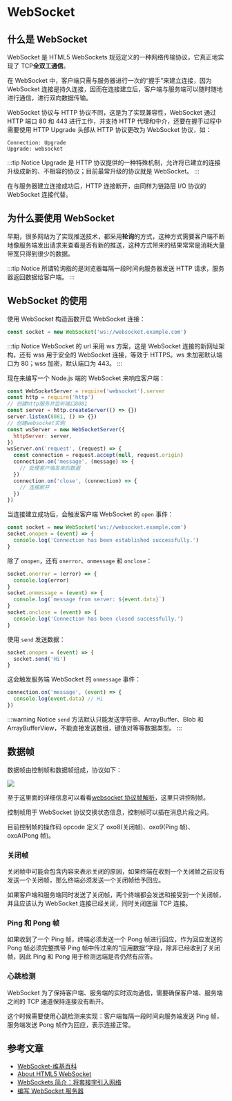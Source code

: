 # WebSocket

## 什么是 WebSocket

WebSocket 是 HTML5 WebSockets 规范定义的一种网络传输协议，它真正地实现了 TCP**全双工通信**。

在 WebSocket 中，客户端只需与服务器进行一次的“握手”来建立连接，因为 WebSocket 连接是持久连接，因而在连接建立后，客户端与服务端可以随时随地进行通信，进行双向数据传输。

WebSocket 协议与 HTTP 协议不同，这是为了实现兼容性，WebSocket 通过 HTTP 端口 80 和 443 进行工作，并支持 HTTP 代理和中介，还要在握手过程中需要使用 HTTP Upgrade 头部从 HTTP 协议更改为 WebSocket 协议，如：

```http
Connection: Upgrade
Upgrade: websocket
```

:::tip Notice
Upgrade 是 HTTP 协议提供的一种特殊机制，允许将已建立的连接升级成新的、不相容的协议；目前最常升级的协议就是 WebSocket。
:::

在与服务器建立连接成功后，HTTP 连接断开，由同样为链路层 I/O 协议的 WebSocket 连接代替。

## 为什么要使用 WebSocket

早期，很多网站为了实现推送技术，都采用**轮询**的方式，这种方式需要客户端不断地像服务端发出请求来查看是否有新的推送，这种方式带来的结果常常是消耗大量带宽只得到很少的数据。

:::tip Notice
所谓轮询指的是浏览器每隔一段时间向服务器发送 HTTP 请求，服务器返回数据给客户端。
:::

## WebSocket 的使用

使用 WebSocket 构造函数开启 WebSocket 连接：

```javascript
const socket = new WebSocket('ws://websocket.example.com')
```

:::tip Notice
WebSocket 的 url 采用 ws 方案，这是 WebSocket 连接的新网址架构，还有 wss 用于安全的 WebSocket 连接，等效于 HTTPS。ws 未加密默认端口为 80；wss 加密，默认端口为 443。
:::

现在来编写一个 Node.js 端的 WebSocket 来响应客户端：

```javascript
const WebSocketServer = require('websocket').server
const http = require('http')
// 创建http服务并监听端口8081
const server = http.createServer(() => {})
server.listen(8081, () => {})
// 创建websocket实例
const wsServer = new WebSocketServer({
  httpServer: server,
})
wsServer.on('request', (request) => {
  const connection = request.accept(null, request.origin)
  connection.on('message', (message) => {
    // 处理客户端发来的数据
  })
  connection.on('close', (connection) => {
    // 连接断开
  })
})
```

当连接建立成功后，会触发客户端 WebSocket 的 `open` 事件：

```javascript
const socket = new WebSocket('ws://websocket.example.com')
socket.onopen = (event) => {
  console.log('Connection has been established successfully.')
}
```

除了 `onopen`，还有 `onerror`、`onmessage` 和 `onclose`：

```javascript
socket.onerror = (error) => {
  console.log(error)
}
socket.onmessage = (event) => {
  console.log(`message from server: ${event.data}`)
}
socket.onclose = (event) => {
  console.log('Connection has been closed successfully.')
}
```

使用 `send` 发送数据：

```javascript
socket.onopen = (event) => {
  socket.send('Hi')
}
```

这会触发服务端 WebSocket 的 `onmessage` 事件：

```javascript
connection.on('message', (event) => {
  console.log(event.data) // Hi
})
```

:::warning Notice
`send` 方法默认只能发送字符串、ArrayBuffer、Blob 和 ArrayBufferView，不能直接发送数组，键值对等等数据类型。
:::

## 数据帧

数据帧由控制帧和数据帧组成，协议如下：

![](http://picstore.lliiooiill.cn/ws_data_frame.png)

至于这里面的详细信息可以看看[websocket 协议帧解析](https://zhuanlan.zhihu.com/p/72289051)，这里只讲控制帧。

控制帧用于 WebSocket 协议交换状态信息，控制帧可以插在消息片段之间。

目前控制帧的操作码 opcode 定义了 oxo8(关闭帧)、oxo9(Ping 帧)、oxoA(Pong 帧)。

### 关闭帧

关闭帧中可能会包含内容来表示关闭的原因，如果终端在收到一个关闭帧之前没有发送一个关闭帧，那么终端必须发送一个关闭帧给予回应。

如果客户端和服务端同时发送了关闭帧，两个终端都会发送和接受到一个关闭帧，并且应该认为 WebSocket 连接已经关闭，同时关闭底层 TCP 连接。

### Ping 和 Pong 帧

如果收到了一个 Ping 帧，终端必须发送一个 Pong 帧进行回应，作为回应发送的 Pong 帧必须完整携带 Ping 帧中传过来的“应用数据”字段，除非已经收到了关闭帧，因此 Ping 和 Pong 用于检测远端是否仍然有应答。

### 心跳检测

WebSocket 为了保持客户端、服务端的实时双向通信，需要确保客户端、服务端之间的 TCP 通道保持连接没有断开。

这个时候需要使用心跳检测来实现：客户端每隔一段时间向服务端发送 Ping 帧，服务端发送 Pong 帧作为回应，表示连接正常。

## 参考文章

- [WebSocket-维基百科](https://zh.wikipedia.org/wiki/WebSocket)
- [About HTML5 WebSocket](https://www.websocket.org/aboutwebsocket.html)
- [WebSockets 简介：将套接字引入网络](https://www.html5rocks.com/zh/tutorials/websockets/basics/)
- [编写 WebSocket 服务器](https://developer.mozilla.org/zh-CN/docs/Web/API/WebSockets_API/Writing_WebSocket_servers)